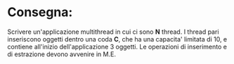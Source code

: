 # Consegna:
Scrivere un'applicazione multithread in cui ci sono <b>N</b> thread.
I thread pari inseriscono oggetti dentro una coda <b>C</b>, che ha una capacita'
limitata di 10, e contiene all'inizio dell'applicazione 3 oggetti.
Le operazioni di inserimento e di estrazione devono avvenire in M.E.
